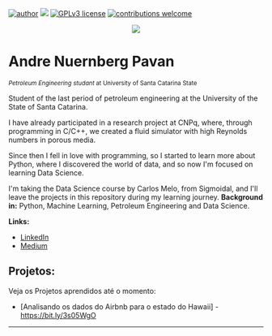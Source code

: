 [![author](https://img.shields.io/badge/author-andrepavan-red.svg)](https://www.linkedin.com/in/andrenpavan) [![](https://img.shields.io/badge/python-3.7+-blue.svg)](https://www.python.org/downloads/release/python-365/) [![GPLv3 license](https://img.shields.io/badge/License-GPLv3-blue.svg)](http://perso.crans.org/besson/LICENSE.html) [![contributions welcome](https://img.shields.io/badge/contributions-welcome-brightgreen.svg?style=flat)](https://github.com/carlosfab/data_science/issues)

<p align="center">
  <img src="Captura de Tela 2022-02-07 às 21.08.50.png" >
</p>

# Andre Nuernberg Pavan
<sub>*Petroleum Engineering studant* at University of Santa Catarina State </sub>

Student of the last period of petroleum engineering at the University of the State of Santa Catarina.

I have already participated in a research project at CNPq, where, through programming in C/C++, we created a fluid simulator with high Reynolds numbers in porous media.

Since then I fell in love with programming, so I started to learn more about Python, where I discovered the world of data, and so now I'm focused on learning Data Science.

I'm taking the Data Science course by Carlos Melo, from Sigmoidal, and I'll leave the projects in this repository during my learning journey.
**Background in:** Python, Machine Learning, Petroleum Engineering and Data Science.

**Links:**
* [LinkedIn](https://www.linkedin.com/in/andrenpavan)
* [Medium](https://www.medium.com)


## Projetos:
Veja os Projetos aprendidos até o momento:

* [Analisando os dados do Airbnb para o estado do Hawaii] - https://bit.ly/3s05WgO

---

